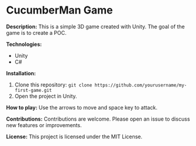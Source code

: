 # CucumberMan Game

**Description:**
This is a simple 3D game created with Unity. The goal of the game is to create a POC.

**Technologies:**
* Unity
* C#

**Installation:**
1. Clone this repository: `git clone https://github.com/yourusername/my-first-game.git`
2. Open the project in Unity.

**How to play:**
Use the arrows to move and space key to attack.

**Contributions:**
Contributions are welcome. Please open an issue to discuss new features or improvements.

**License:**
This project is licensed under the MIT License.
